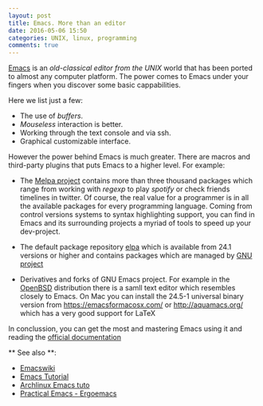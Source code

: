 ```yaml
---
layout: post
title: Emacs. More than an editor
date: 2016-05-06 15:50
categories: UNIX, linux, programming
comments: true
---
```


[Emacs](http://www.gnu.org/software/emacs/emacs.html) is an *old-classical editor from the UNIX* world that has been ported to almost any
computer platform. The power comes to Emacs under your fingers when you discover some basic cappabilities.

Here we list just a few:

* The use of *buffers*.
* *Mouseless* interaction is better.
* Working through the text console and via ssh.
* Graphical customizable interface.

However the power behind Emacs is much greater. There are macros and third-party plugins that puts Emacs to a
higher level. For example:

* The [Melpa project](http://melpa.org/#/getting-started) contains more than three thousand packages which range from working with *regexp*
to play *spotify* or check friends timelines in twitter. Of course, the real value for a programmer is in all the available packages for every
programming language. Coming from control versions systems to syntax highlighting support, you can find in Emacs and its surrounding projects
a myriad of tools to speed up your dev-project.

* The default package repository [elpa](http://elpa.gnu.org/) which is available from 24.1 versions or higher and contains packages which are
managed by [GNU project](https://www.gnu.org/)

* Derivatives and forks of GNU Emacs project. For example in the [OpenBSD](http://www.openbsd.org/) distribution there is a samll text editor which resembles closely
to Emacs. On Mac you can install the 24.5-1 universal binary version from https://emacsformacosx.com/ or http://aquamacs.org/ which has a very good support for LaTeX

In conclussion, you can get the most and mastering Emacs using it and reading
the [official documentation](http://www.gnu.org/software/emacs/documentation.html)

** See also **:
* [Emacswiki](https://www.emacswiki.org/)
* [Emacs Tutorial](http://www2.lib.uchicago.edu/keith/tcl-course/emacs-tutorial.html)
* [Archlinux Emacs tuto](https://wiki.archlinux.org/index.php/Emacs)
* [Practical Emacs - Ergoemacs](http://ergoemacs.org/emacs/emacs.html)
